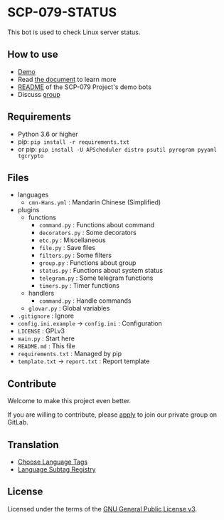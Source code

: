 # SCP-079-STATUS

This bot is used to check Linux server status.

## How to use

- [Demo](https://t.me/SCP_079_CRITICAL)
- Read [the document](https://scp-079.org/status/) to learn more
- [README](https://scp-079.org/readme/) of the SCP-079 Project's demo bots
- Discuss [group](https://t.me/SCP_079_CHAT)

## Requirements

- Python 3.6 or higher
- pip: `pip install -r requirements.txt` 
- or pip: `pip install -U APScheduler distro psutil pyrogram pyyaml tgcrypto`

## Files

- languages
   - `cmn-Hans.yml` : Mandarin Chinese (Simplified)
- plugins
    - functions
        - `command.py` : Functions about command
        - `decorators.py` : Some decorators
        - `etc.py` : Miscellaneous
        - `file.py` : Save files
        - `filters.py` : Some filters
        - `group.py` : Functions about group
        - `status.py` : Functions about system status
        - `telegram.py` : Some telegram functions
        - `timers.py` : Timer functions
    - handlers
        - `command.py` : Handle commands
    - `glovar.py` : Global variables
- `.gitignore` : Ignore
- `config.ini.example` -> `config.ini` : Configuration
- `LICENSE` : GPLv3
- `main.py` : Start here
- `README.md` : This file
- `requirements.txt` : Managed by pip
- `template.txt` -> `report.txt` : Report template

## Contribute

Welcome to make this project even better.

If you are willing to contribute, please [apply](https://t.me/SCP_079_TICKET_BOT) to join our private group on GitLab.

## Translation

- [Choose Language Tags](https://www.w3.org/International/questions/qa-choosing-language-tags)
- [Language Subtag Registry](https://www.iana.org/assignments/language-subtag-registry/language-subtag-registry)

## License

Licensed under the terms of the [GNU General Public License v3](LICENSE).
